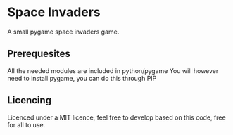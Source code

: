 # Space Invaders
A small pygame space invaders game.

## Prerequesites
All the needed modules are included in python/pygame
You will however need to install pygame, you can do this through PIP

## Licencing
Licenced under a MIT licence, feel free to develop based on this code, free for all to use.

